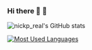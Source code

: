 ### Hi there 🧰 🚀

<!--
**NickP-real/NickP-real** is a ✨ _special_ ✨ repository because its `README.md` (this file) appears on your GitHub profile.

Here are some ideas to get you started:

- 🔭 I’m currently working on ...
- 🌱 I’m currently learning ...
- 👯 I’m looking to collaborate on ...
- 🤔 I’m looking for help with ...
- 💬 Ask me about ...
- 📫 How to reach me: ...
- 😄 Pronouns: ...
- ⚡ Fun fact: ...
-->

![nickp_real's GitHub stats](https://github-readme-stats.vercel.app/api?username=NickP-real&show_icons=true&theme=dark)

[![Most Used Languages](https://github-readme-stats.vercel.app/api/top-langs/?username=NickP-real&langs_count=8&theme=dark)](https://github.com/anuraghazra/github-readme-stats)
